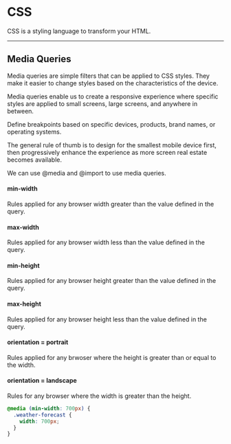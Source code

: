 # CSS

CSS is a styling language to transform your HTML. 

***

## Media Queries

Media queries are simple filters that can be applied to CSS styles. They make it easier to change styles based on the characteristics of the device.

Media queries enable us to create a responsive experience where specific styles are applied to small screens, large screens, and anywhere in between.

Define breakpoints based on specific devices, products, brand names, or operating systems. 

The general rule of thumb is to design for the smallest mobile device first, then progressively enhance the experience as more screen real estate becomes available. 

We can use @media and @import to use media queries.

#### min-width 

Rules applied for any browser width greater than the value defined in the query.

#### max-width

Rules applied for any browser width less than the value defined in the query. 

#### min-height

Rules applied for any browser height greater than the value defined in the query.

#### max-height

Rules applied for any browser height less than the value defined in the query.

#### orientation = portrait

Rules applied for any brwoser where the height is greater than or equal to the width.

#### orientation = landscape

Rules for any browser where the width is greater than the height.

```CSS
@media (min-width: 700px) {
  .weather-forecast {
    width: 700px;
  }
}
```